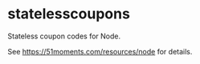 statelesscoupons
================

Stateless coupon codes for Node.

See https://51moments.com/resources/node for details.
